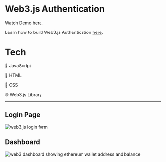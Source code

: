 # Web3.js Authentication

Watch Demo [here](https://youtu.be/Glvg3uX7reE).

Learn how to build Web3.js Authentication [here](https://web3.hashnode.com/how-to-build-a-web3-login-with-web3js-library).

# Tech

🧙 JavaScript 

🦴 HTML  

💄 CSS  

🌐 Web3.js Library

<hr />

## Login Page
![web3.js login form](https://user-images.githubusercontent.com/58919619/158291908-c7c0229e-cb14-4706-bdda-ea32ee4d2fa9.png)


## Dashboard
![web3 dashboard showing ethereum wallet address and balance](https://user-images.githubusercontent.com/58919619/158291958-4144535a-0d12-4a3a-8d41-63ae2adb29d2.png)
